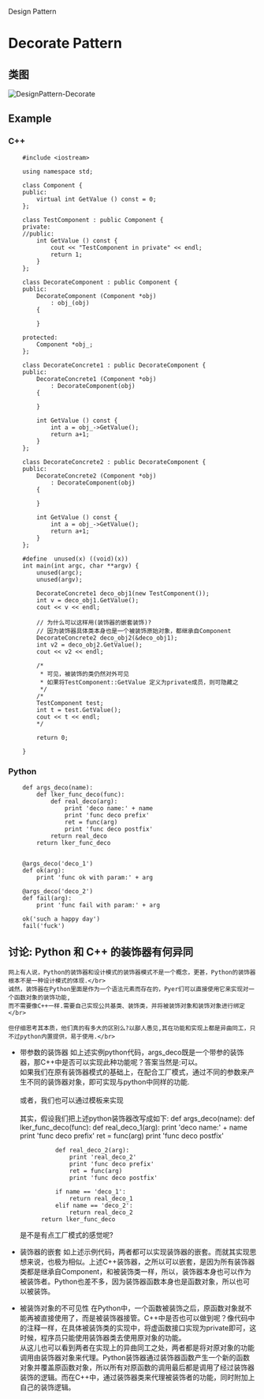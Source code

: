 Design Pattern

Decorate Pattern
==============================

类图
------------------------------
![DesignPattern-Decorate](http://hi.csdn.net/attachment/201202/13/0_1329114268YYLk.gif "DesignPattern-Decorate")

Example
------------------------------
### C++

		#include <iostream>

		using namespace std;

		class Component {
		public:
			virtual int GetValue () const = 0;
		};

		class TestComponent : public Component {
		private:
		//public:
			int GetValue () const {
				cout << "TestComponent in private" << endl;
				return 1;
			}
		};

		class DecorateComponent : public Component {
		public:
			DecorateComponent (Component *obj)
				: obj_(obj)
			{

			}

		protected:
			Component *obj_;
		};

		class DecorateConcrete1 : public DecorateComponent {
		public:
			DecorateConcrete1 (Component *obj)
				: DecorateComponent(obj)
			{

			}

			int GetValue () const {
				int a = obj_->GetValue();
				return a+1;
			}
		};

		class DecorateConcrete2 : public DecorateComponent {
		public:
			DecorateConcrete2 (Component *obj)
				: DecorateComponent(obj)
			{

			}

			int GetValue () const {
				int a = obj_->GetValue();
				return a+1;
			}
		};

		#define  unused(x) ((void)(x))
		int main(int argc, char **argv) {
			unused(argc);
			unused(argv);

			DecorateConcrete1 deco_obj1(new TestComponent());
			int v = deco_obj1.GetValue();
			cout << v << endl;

			// 为什么可以这样用(装饰器的嵌套装饰)?
			// 因为装饰器具体类本身也是一个被装饰原始对象，都继承自Component
			DecorateConcrete2 deco_obj2(&deco_obj1);
			int v2 = deco_obj2.GetValue();
			cout << v2 << endl;

			/*
			 * 可见，被装饰的类仍然对外可见
			 * 如果将TestComponent::GetValue 定义为private成员，则可隐藏之
			 */
			/*
			TestComponent test;
			int t = test.GetValue();
			cout << t << endl;
			*/

			return 0;

		}

### Python

		def args_deco(name):
			def lker_func_deco(func):
				def real_deco(arg):
					print 'deco name:' + name
					print 'func deco prefix'
					ret = func(arg)
					print 'func deco postfix'
				return real_deco
			return lker_func_deco


		@args_deco('deco_1')
		def ok(arg):
			print 'func ok with param:' + arg

		@args_deco('deco_2')
		def fail(arg):
			print 'func fail with param:' + arg

		ok('such a happy day')
		fail('fuck')

讨论: Python 和 C++ 的装饰器有何异同
-------------------------------------
	网上有人说，Python的装饰器和设计模式的装饰器模式不是一个概念，更甚，Python的装饰器根本不是一种设计模式的体现.</br>
	诚然，装饰器在Python里面是作为一个语法元素而存在的，Pyer们可以直接使用它来实现对一个函数对象的装饰功能, 
	而不需要像C++一样.需要自己实现公共基类、装饰类，并将被装饰对象和装饰对象进行绑定</br>

	但仔细思考其本质，他们真的有多大的区别么?以鄙人愚见,其在功能和实现上都是异曲同工，只不过python内置提供，易于使用.</br>

* 带参数的装饰器
	如上述实例python代码，args_deco既是一个带参的装饰器，那C++中是否可以实现此种功能呢？答案当然是:可以。</br>
	如果我们在原有装饰器模式的基础上，在配合工厂模式，通过不同的参数来产生不同的装饰器对象，即可实现与python中同样的功能.</br>
	</br>
	或者，我们也可以通过模板来实现</br>
	</br>
	其实，假设我们把上述python装饰器改写成如下:
		def args_deco(name):
			def lker_func_deco(func):
				def real_deco_1(arg):
					print 'deco name:' + name
					print 'func deco prefix'
					ret = func(arg)
					print 'func deco postfix'

				def real_deco_2(arg):
					print 'real_deco_2'
					print 'func deco prefix'
					ret = func(arg)
					print 'func deco postfix'

				if name == 'deco_1':
					return real_deco_1
				elif name == 'deco_2':
					return real_deco_2
			return lker_func_deco

	是不是有点工厂模式的感觉呢? </br>

* 装饰器的嵌套
	如上述示例代码，两者都可以实现装饰器的嵌套。而就其实现思想来说，也极为相似。上述C++装饰器，之所以可以嵌套，是因为所有装饰器类都是继承自Component，和被装饰类一样，所以，装饰器本身也可以作为被装饰者。Python也差不多，因为装饰器函数本身也是函数对象，所以也可以被装饰。

* 被装饰对象的不可见性
	在Python中，一个函数被装饰之后，原函数对象就不能再被直接使用了，而是被装饰器接管。C++中是否也可以做到呢？像代码中的注释一样，在具体被装饰类的实现中，将虚函数接口实现为private即可，这时候，程序员只能使用装饰器类去使用原对象的功能。</br>
	从这儿也可以看到两者在实现上的异曲同工之处，两者都是将对原对象的功能调用由装饰器对象来代理。Python装饰器通过装饰器函数产生一个新的函数对象并覆盖原函数对象，所以所有对原函数的调用最后都是调用了经过装饰器装饰的逻辑。而在C++中，通过装饰器类来代理被装饰者的功能，同时附加上自己的装饰逻辑。</br>

